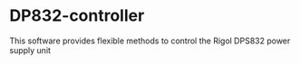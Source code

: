 # DP832-controller
This software provides flexible methods to control the Rigol DPS832 power supply unit 
